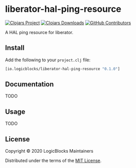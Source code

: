# liberator-hal-ping-resource

[![Clojars Project](https://img.shields.io/clojars/v/io.logicblocks/liberator-hal-ping-resource.svg)](https://clojars.org/io.logicblocks/liberator-hal-ping-resource)
[![Clojars Downloads](https://img.shields.io/clojars/dt/io.logicblocks/liberator-hal-ping-resource.svg)](https://clojars.org/io.logicblocks/liberator-hal-ping-resource)
[![GitHub Contributors](https://img.shields.io/github/contributors-anon/logicblocks/liberator-hal-ping-resource.svg)](https://github.com/logicblocks/liberator-hal-ping-resource/graphs/contributors)

A HAL ping resource for liberator.

## Install

Add the following to your `project.clj` file:

```clj
[io.logicblocks/liberator-hal-ping-resource "0.1.0"]
```

## Documentation

TODO

## Usage

TODO

## License

Copyright &copy; 2020 LogicBlocks Maintainers

Distributed under the terms of the 
[MIT License](http://opensource.org/licenses/MIT).
